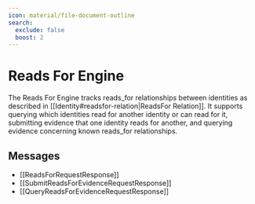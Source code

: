 ```yaml
---
icon: material/file-document-outline
search:
  exclude: false
  boost: 2
---
```


# Reads For Engine

The Reads For Engine tracks reads_for relationships between identities as
described in [[Identity#readsfor-relation|ReadsFor Relation]]. It supports
querying which identities read for another identity or can read for it,
submitting evidence that one identity reads for another, and querying evidence
concerning known reads_for relationships.

## Messages

- [[ReadsForRequestResponse]]
- [[SubmitReadsForEvidenceRequestResponse]]
- [[QueryReadsForEvidenceRequestResponse]]

